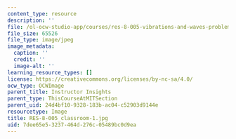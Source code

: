 ```yaml
---
content_type: resource
description: ''
file: /ol-ocw-studio-app/courses/res-8-005-vibrations-and-waves-problem-solving-fall-2012/7dee65e53237464d276c05489bc0d9ea_RES-8-005_classroom-1.jpg
file_size: 65526
file_type: image/jpeg
image_metadata:
  caption: ''
  credit: ''
  image-alt: ''
learning_resource_types: []
license: https://creativecommons.org/licenses/by-nc-sa/4.0/
ocw_type: OCWImage
parent_title: Instructor Insights
parent_type: ThisCourseAtMITSection
parent_uid: 24d4bf10-9328-183b-ac04-c52903d9144e
resourcetype: Image
title: RES-8-005_classroom-1.jpg
uid: 7dee65e5-3237-464d-276c-05489bc0d9ea
---
```

